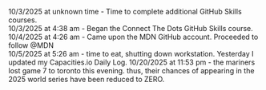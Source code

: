 10/3/2025 at unknown time - Time to complete additional GitHub Skills courses.  
10/3/2025 at 4:38 am - Began the Connect The Dots GitHub Skills course.  
10/4/2025 at 4:26 am - Came upon the MDN GitHub account.  Proceeded to follow @MDN  
10/5/2025 at 5:26 am - time to eat, shutting down workstation.  Yesterday I updated my Capacities.io Daily Log.
10/20/2025 at 11:53 pm - the mariners lost game 7 to toronto this evening.  thus, their chances of appearing in the 2025 world series have been reduced to ZERO.

